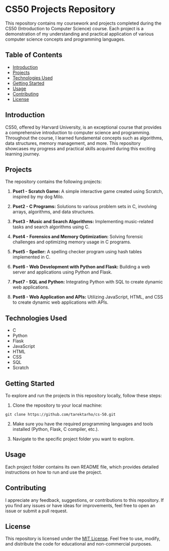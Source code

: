 # CS50 Projects Repository

This repository contains my coursework and projects completed during the CS50 (Introduction to Computer Science) course. Each project is a demonstration of my understanding and practical application of various computer science concepts and programming languages.

## Table of Contents

- [Introduction](#introduction)
- [Projects](#projects)
- [Technologies Used](#technologies-used)
- [Getting Started](#getting-started)
- [Usage](#usage)
- [Contributing](#contributing)
- [License](#license)

## Introduction

CS50, offered by Harvard University, is an exceptional course that provides a comprehensive introduction to computer science and programming. Throughout the course, I learned fundamental concepts such as algorithms, data structures, memory management, and more. This repository showcases my progress and practical skills acquired during this exciting learning journey.

## Projects

The repository contains the following projects:

1. **Pset1 - Scratch Game:** A simple interactive game created using Scratch, inspired by my dog Milo.

2. **Pset2 - C Programs:** Solutions to various problem sets in C, involving arrays, algorithms, and data structures.

3. **Pset3 - Music and Search Algorithms:** Implementing music-related tasks and search algorithms using C.

4. **Pset4 - Forensics and Memory Optimization:** Solving forensic challenges and optimizing memory usage in C programs.

5. **Pset5 - Speller:** A spelling checker program using hash tables implemented in C.

6. **Pset6 - Web Development with Python and Flask:** Building a web server and applications using Python and Flask.

7. **Pset7 - SQL and Python:** Integrating Python with SQL to create dynamic web applications.

8. **Pset8 - Web Application and APIs:** Utilizing JavaScript, HTML, and CSS to create dynamic web applications with APIs.

## Technologies Used

- C
- Python
- Flask
- JavaScript
- HTML
- CSS
- SQL
- Scratch

## Getting Started

To explore and run the projects in this repository locally, follow these steps:

1. Clone the repository to your local machine:

```
git clone https://github.com/tarektarho/cs-50.git
```

2. Make sure you have the required programming languages and tools installed (Python, Flask, C compiler, etc.).

3. Navigate to the specific project folder you want to explore.

## Usage

Each project folder contains its own README file, which provides detailed instructions on how to run and use the project.

## Contributing

I appreciate any feedback, suggestions, or contributions to this repository. If you find any issues or have ideas for improvements, feel free to open an issue or submit a pull request.

## License

This repository is licensed under the [MIT License](LICENSE). Feel free to use, modify, and distribute the code for educational and non-commercial purposes.
